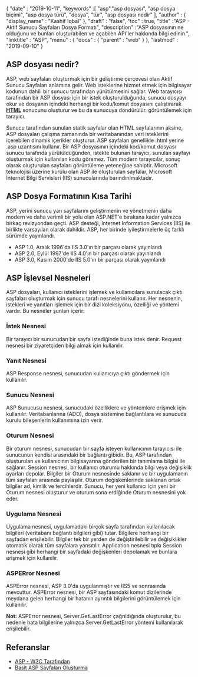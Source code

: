 {
  "date" : "2019-10-11",
  "keywords" :[ "asp","asp dosyası", "asp dosya biçimi", "asp dosya türü", "dosya", "tür", "asp dosyası nedir" ],
  "author" : {
    "display_name" : "Kashif Iqbal"
},
  "draft" : "false",
  "toc" : true,
  "title" :"ASP - Aktif Sunucu Sayfaları Dosya Formatı",
  "description" :"ASP dosyasının ne olduğunu ve bunları oluşturabilen ve açabilen API'ler hakkında bilgi edinin.",
  "linktitle" : "ASP",
  "menu" : {
    "docs" : {
      "parent" : "web"
}
},
  "lastmod" : "2019-09-10"
}

## ASP dosyası nedir?

ASP, web sayfaları oluşturmak için bir geliştirme çerçevesi olan Aktif Sunucu Sayfaları anlamına gelir. Web isteklerine hizmet etmek için bilgisayar kodunun dahili bir sunucu tarafından yürütülmesini sağlar. Web tarayıcısı tarafından bir ASP dosyası için bir istek oluşturulduğunda, sunucu dosyayı okur ve dosyanın içindeki herhangi bir kodu/komut dosyasını çalıştırarak **[HTML](/tr/web/html/)** sonucunu oluşturur ve bu da sunucuya döndürülür. görüntülemek için tarayıcı.

Sunucu tarafından sunulan statik sayfalar olan HTML sayfalarının aksine, ASP dosyaları çalışma zamanında bir veritabanından veri isteklerini içerebilen dinamik içerikler oluşturur. ASP sayfaları genellikle .html yerine .asp uzantısını kullanır. Bir ASP dosyasının içindeki kod/komut dosyası sunucu tarafında yürütüldüğünden, istekte bulunan tarayıcı, sunulan sayfayı oluşturmak için kullanılan kodu göremez. Tüm modern tarayıcılar, sonuç olarak oluşturulan sayfaları görüntüleme yeteneğine sahiptir. Microsoft teknolojisi üzerine kurulu olan ASP ile oluşturulan sayfalar, Microsoft İnternet Bilgi Servisleri (IIS) sunucularında barındırılmaktadır.

## ASP Dosya Formatının Kısa Tarihi
ASP, yerini sunucu yan sayfalarını geliştirmenin ve yönetmenin daha modern ve daha verimli bir yolu olan ASP.NET'e bırakana kadar yalnızca birkaç revizyondan geçti. ASP desteği, Internet Information Services (IIS) ile birlikte varsayılan olarak dahildir. ASP, her birinde iyileştirmelerle üç farklı sürümde yayınlandı.

* ASP 1.0, Aralık 1996'da IIS 3.0'ın bir parçası olarak yayınlandı
* ASP 2.0, Eylül 1997'de IIS 4.0'ın bir parçası olarak yayınlandı
* ASP 3.0, Kasım 2000'de IIS 5.0'ın bir parçası olarak yayınlandı

## ASP İşlevsel Nesneleri

ASP dosyaları, kullanıcı isteklerini işlemek ve kullanıcılara sunulacak çıktı sayfaları oluşturmak için sunucu tarafı nesnelerini kullanır. Her nesnenin, istekleri ve yanıtları işlemek için bir dizi koleksiyonu, özelliği ve yöntemi vardır. Bu nesneler şunları içerir:

### İstek Nesnesi

Bir tarayıcı bir sunucudan bir sayfa istediğinde buna istek denir. Request nesnesi bir ziyaretçiden bilgi almak için kullanılır.

### Yanıt Nesnesi

ASP Response nesnesi, sunucudan kullanıcıya çıktı göndermek için kullanılır.

### Sunucu Nesnesi

ASP Sunucusu nesnesi, sunucudaki özelliklere ve yöntemlere erişmek için kullanılır. Veritabanlarına (ADO), dosya sistemine bağlantılara ve sunucuda kurulu bileşenlerin kullanımına izin verir.

### Oturum Nesnesi

Bir oturum nesnesi, sunucudan bir sayfa isteyen kullanıcının tarayıcısı ile sunucunun kendisi arasındaki bir bağlantı gibidir. Bu, ASP tarafından oluşturulan ve kullanıcının bilgisayarına gönderilen bir tanımlama bilgisi ile sağlanır. Session nesnesi, bir kullanıcı oturumu hakkında bilgi veya değişiklik ayarları depolar. Bilgiler bir Oturum nesnesinde saklanır ve bir uygulamanın tüm sayfaları arasında paylaşılır. Oturum değişkenlerinde saklanan ortak bilgiler ad, kimlik ve tercihlerdir. Sunucu, her yeni kullanıcı için yeni bir Oturum nesnesi oluşturur ve oturum sona erdiğinde Oturum nesnesini yok eder.

### Uygulama Nesnesi

Uygulama nesnesi, uygulamadaki birçok sayfa tarafından kullanılacak bilgileri (veritabanı bağlantı bilgileri gibi) tutar. Bilgilere herhangi bir sayfadan erişilebilir. Bilgiler tek bir yerden de değiştirilebilir ve değişiklikler otomatik olarak tüm sayfalara yansıtılır. Application nesnesi tıpkı Session nesnesi gibi herhangi bir sayfadaki değişkenleri depolamak ve bunlara erişmek için kullanılır.

### ASPERror Nesnesi

ASPError nesnesi, ASP 3.0'da uygulanmıştır ve IIS5 ve sonrasında mevcuttur. ASPError nesnesi, bir ASP sayfasındaki komut dizilerinde meydana gelen herhangi bir hatanın ayrıntılı bilgilerini görüntülemek için kullanılır.

**Not:** ASPError nesnesi, Server.GetLastError çağrıldığında oluşturulur, bu nedenle hata bilgilerine yalnızca Server.GetLastError yöntemi kullanılarak erişilebilir.

## Referanslar

* [ASP - W3C Tarafından](https://www.w3schools.com/asp/default.asp)
* [Basit ASP Sayfaları Oluşturma](https://learn.microsoft.com/en-us/previous-versions/iis/6.0-sdk/ms524741(v=vs.90))


